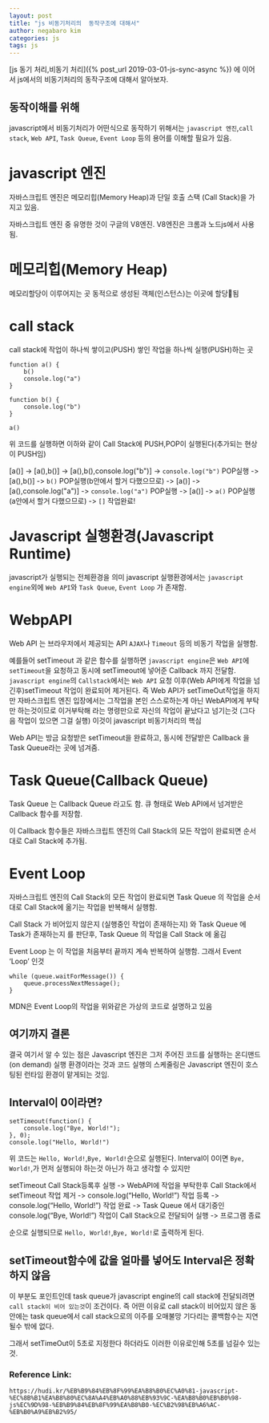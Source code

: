 ```yaml
---
layout: post
title: "js 비동기처리의  동작구조에 대해서"
author: negabaro kim
categories: js
tags: js
---
```


[js 동기 처리,비동기 처리]({% post_url 2019-03-01-js-sync-async %}) 에 이어서
js에서의 비동기처리의 동작구조에 대해서 알아보자.

## 동작이해를 위해

javascript에서 비동기처리가 어떤식으로 동작하기 위해서는 `javascript 엔진`,`call stack`, `Web API`, `Task Queue`, `Event Loop`
등의 용어를 이해할 필요가 있음.

# javascript 엔진

자바스크립트 엔진은 메모리힙(Memory Heap)과 단일 호출 스택 (Call Stack)을 가지고 있음.

자바스크립트 엔진 중 유명한 것이 구글의 V8엔진. V8엔진은 크롬과 노드js에서 사용됨.

# 메모리힙(Memory Heap)

메모리할당이 이루어지는 곳
동적으로 생성된 객체(인스턴스)는 이곳에 할당됨

# call stack

call stack에 작업이 하나씩 쌓이고(PUSH) 쌓인 작업을 하나씩 실행(PUSH)하는 곳

```
function a() {
	b()
	console.log("a")
}

function b() {
	console.log("b")
}

a()
```

위 코드를 실행하면 이하와 같이 Call Stack에 PUSH,POP이 실행된다(추가되는 현상이 PUSH임)

[a()] -> [a(),b()] -> [a(),b(),console.log("b")] -> `console.log("b")` POP실행
-> [a(),b()] -> `b()` POP실행(b안에서 할거 다했으므로) -> [a()] -> [a(),console.log("a")]
-> `console.log("a")` POP실행 -> [a()] -> `a()` POP실행(a안에서 할거 다했으므로) -> `[]` 작업완료!

# Javascript 실행환경(Javascript Runtime)

javascript가 실행되는 전체환경을 의미
javascript 실행환경에서는 `javascript engine`외에 `Web API`와 `Task Queue`, `Event Loop`
가 존재함.

# WebpAPI

Web API 는 브라우저에서 제공되는 API
`AJAX`나 `Timeout` 등의 비동기 작업을 실행함.

예를들어 setTimeout 과 같은 함수를 실행하면 `javascript engine`은 `Web API`에 `setTimeout`을 요청하고 동시에 setTimeout에 넣어준 Callback 까지 전달함.
`javascript engine`의 `Callstack`에서는 `Web API` 요청 이후(Web API에게 작업을 넘긴후)setTimeout 작업이 완료되어 제거된다.
즉 Web API가 setTimeOut작업을 하지만 자바스크립트 엔진 입장에서는 그작업을 본인 스스로하는게 아닌 WebAPI에게 부탁만 하는것이므로
이거부탁해 라는 명령만으로 자신의 작업이 끝났다고 넘기는것 (그다음 작업이 있으면 그걸 실행)
이것이 javascript 비동기처리의 핵심

Web API는 방금 요청받은 setTimeout을 완료하고, 동시에 전달받은 Callback 을 Task Queue라는 곳에 넘겨줌.

# Task Queue(Callback Queue)

Task Queue 는 Callback Queue 라고도 함.
큐 형태로 Web API에서 넘겨받은 Callback 함수를 저장함.

이 Callback 함수들은 자바스크립트 엔진의 Call Stack의 모든 작업이 완료되면 순서대로 Call Stack에 추가됨.

# Event Loop

자바스크립트 엔진의 Call Stack의 모든 작업이 완료되면 Task Queue 의 작업을 순서대로 Call Stack에 옮기는 작업을 반복해서 실행함.

Call Stack 가 비어있지 않은지 (실행중인 작업이 존재하는지) 와 Task Queue 에 Task가 존재하는지 를 판단후, Task Queue 의 작업을 Call Stack 에 옮김

Event Loop 는 이 작업을 처음부터 끝까지 계속 반복하여 실행함. 그래서 Event ‘Loop’ 인것

```
while (queue.waitForMessage()) {
    queue.processNextMessage();
}
```

MDN은 Event Loop의 작업을 위와같은 가상의 코드로 설명하고 있음

## 여기까지 결론

결국 여기서 알 수 있는 점은 Javascript 엔진은 그저 주어진 코드를 실행하는 온디맨드 (on demand) 실행 환경이라는 것과
코드 실행의 스케줄링은 Javascript 엔진이 호스팅된 런타임 환경이 맡게되는 것임.

## Interval이 0이라면?

```
setTimeout(function() {
    console.log("Bye, World!");
}, 0);
console.log("Hello, World!")
```

위 코드는 `Hello, World!`,`Bye, World!`순으로 실행된다.
Interval이 0이면 `Bye, World!`,가 먼저 실행되야 하는것 아닌가 하고 생각할 수 있지만

setTimeout Call Stack등록후 실행 -> WebAPI에 작업을 부탁한후 Call Stack에서 setTimeout 작업 제거 ->
console.log(“Hello, World!”) 작업 등록 -> console.log(“Hello, World!”) 작업 완료 ->
Task Queue 에서 대기중인 console.log(“Bye, World!”) 작업이 Call Stack으로 전달되어 실행 -> 프로그램 종료

순으로 실행되므로 `Hello, World!`,`Bye, World!`로 출력하게 된다.

## setTimeout함수에 값을 얼마를 넣어도 Interval은 정확하지 않음

이 부분도 포인트인데
task queue가 javascript engine의 call stack에 전달되려면 `call stack이 비어 있는것`이 조건이다.
즉 어떤 이유로 call stack이 비어있지 않은 동안에는 task queue에서 call stack으로의 이주를 오매불망 기다리는
콜백함수는 지연될수 밖에 없다.

그래서 setTimeOut이 5초로 지정한다 하더라도 이러한 이유로인해 5초를 넘길수 있는것.

### Reference Link:

```
https://hudi.kr/%EB%B9%84%EB%8F%99%EA%B8%B0%EC%A0%81-javascript-%EC%8B%B1%EA%B8%80%EC%8A%A4%EB%A0%88%EB%93%9C-%EA%B8%B0%EB%B0%98-js%EC%9D%98-%EB%B9%84%EB%8F%99%EA%B8%B0-%EC%B2%98%EB%A6%AC-%EB%B0%A9%EB%B2%95/
```
